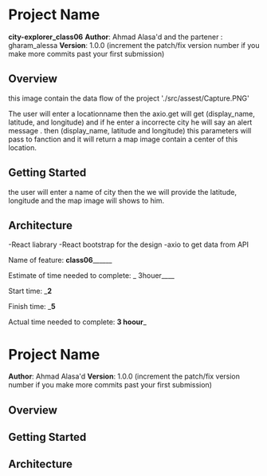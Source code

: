 # Project Name 

**city-explorer_class06**
**Author**: Ahmad Alasa'd and the partener : gharam_alessa
**Version**: 1.0.0 (increment the patch/fix version number if you make more commits past your first submission)

## Overview
this image contain the data flow  of the project './src/assest/Capture.PNG'

The user will enter a locationname then the axio.get will get (display_name, latitude, and longitude) and if he enter a incorrecte
city he will say an alert message . then (display_name, latitude and longitude)  this parameters will pass to fanction and it will return a map image contain a center of this location.

## Getting Started
<!-- What are the steps that a user must take in order to build this app on their own machine and get it running? -->
the user will enter a name of city then the we will provide the  latitude, longitude and the map image will shows to him.
## Architecture
<!-- Provide a detailed description of the application design. What technologies (languages, libraries, etc) you're using, and any other relevant design information. -->
-React liabrary
-React bootstrap for the design
-axio to get data from API

Name of feature: ______class06____________

Estimate of time needed to complete: _ 3houer____

Start time: ___2__

Finish time: ___5__

Actual time needed to complete: __3 hoour___
<!-- -------------------------------------------------------------------------------- -->
# Project Name

**Author**: Ahmad Alasa'd
**Version**: 1.0.0 (increment the patch/fix version number if you make more commits past your first submission)

## Overview
<!-- Provide a high level overview of what this application is and why you are building it, beyond the fact that it's an assignment for this class. (i.e. What's your problem domain?) -->

## Getting Started
<!-- What are the steps that a user must take in order to build this app on their own machine and get it running? -->

## Architecture
<!-- Provide a detailed description of the application design. What technologies (languages, libraries, etc) you're using, and any other relevant design information. -->
